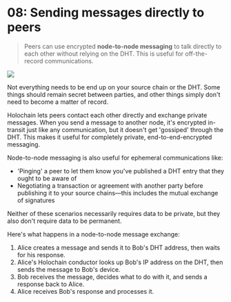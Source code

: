 # 08: Sending messages directly to peers

> Peers can use encrypted **node-to-node messaging** to talk directly to each other without relying on the DHT. This is useful for off-the-record communications.

![](https://i.imgur.com/Z1ShKBB.jpg)

Not everything needs to be end up on your source chain or the DHT. Some things should remain secret between parties, and other things simply don't need to become a matter of record.

Holochain lets peers contact each other directly and exchange private messages. When you send a message to another node, it's encrypted in-transit just like any communication, but it doesn't get 'gossiped' through the DHT. This makes it useful for completely private, end-to-end-encrypted messaging.

Node-to-node messaging is also useful for ephemeral communications like:

* 'Pinging' a peer to let them know you've published a DHT entry that they ought to be aware of
* Negotiating a transaction or agreement with another party before publishing it to your source chains&mdash;this includes the mutual exchange of signatures

Neither of these scenarios necessarily requires data to be private, but they also don't require data to be permanent.

Here's what happens in a node-to-node message exchange:

1. Alice creates a message and sends it to Bob's DHT address, then waits for his response.
2. Alice's Holochain conductor looks up Bob's IP address on the DHT, then sends the message to Bob's device.
3. Bob receives the message, decides what to do with it, and sends a response back to Alice.
4. Alice receives Bob's response and processes it.
